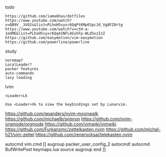 
todo

    https://github.com/iamabhas/dotfiles
    https://www.youtube.com/watch?v=QB9V__3VO2s&list=PLhoH5vyxr6QqPtKMp03pcJd_Vg8FZ0rtg
    https://www.youtube.com/watch?v=ctH-a-1eUME&list=PLhoH5vyxr6Qq41NFL4GvhFp-WLd5xzIzZ
    https://github.com/easymotion/vim-easymotion
    https://github.com/powerline/powerline

study
    
    noremap?  
    LocalLeader?
    packer features
    auto-commands
    lazy loading

lvim

    <Leader>Lk

    Use <Leader>Vk to view the keybindings set by Lunarvim.

<https://github.com/gpanders/nvim-moonwalk>
<https://github.com/michaelb/sniprun>
<https://github.com/nvim-orgmode/orgmode>
<https://github.com/vimwiki/vimwiki>
<https://github.com/Furkanzmc/zettelkasten.nvim>
<https://github.com/michal-h21/vim-zettel>
<https://github.com/renerocksai/telekasten.nvim>


autocmd 
vim.cmd [[
  augroup packer_user_config_2
    autocmd!
    autocmd BufWritePost keymaps.lua source <afile> 
    augroup end
]]
